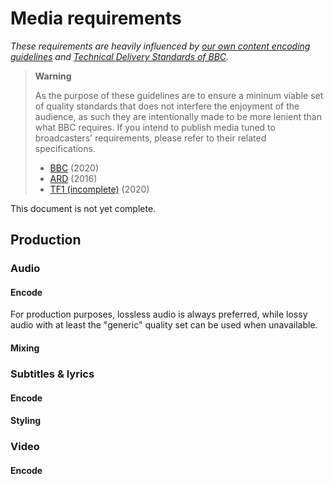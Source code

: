# Media requirements
*These requirements are heavily influenced by [our own content encoding guidelines](./encode.md) and [Technical Delivery Standards of BBC](https://www.bbc.co.uk/delivery/technical-requirements).*

> **Warning**
> 
> As the purpose of these guidelines are to ensure a mininum viable set of quality standards that does not interfere the enjoyment of the audience, as such they are intentionally made to be more lenient than what BBC requires. If you intend to publish media tuned to broadcasters' requirements, please refer to their related specifications.
> - [BBC](https://www.dropbox.com/s/sjsjlf4qtm68xc3/TechnicalDeliveryStandardsBBCFile.pdf?dl=0) (2020)
> - [ARD](https://www.ard.de/die-ard/TPRF-HDTV-2016-Technische-Richtlinien-zur-Herstellung-von-Fernsehproduktionen-in-HDTV-102.pdf) (2016)
> - [TF1 (incomplete)](https://tf1pro.com/sites/default/files/atoms/files/specifications_techniques_groupe_tf1_v7.2_amande_uhd-1-nov2021.pdf) (2020)

This document is not yet complete.

## Production
### Audio
#### Encode
For production purposes, lossless audio is always preferred, while lossy audio with at least the "generic" quality set can be used when unavailable.

#### Mixing

### Subtitles & lyrics
#### Encode
#### Styling

### Video
#### Encode
